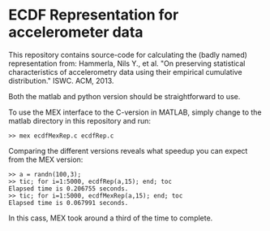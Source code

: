 # ECDF Representation for accelerometer data
This repository contains source-code for calculating the (badly named) representation from: Hammerla, Nils Y., et al. "On preserving statistical characteristics of accelerometry data using their empirical cumulative distribution." ISWC. ACM, 2013.

Both the matlab and python version should be straightforward to use.

To use the MEX interface to the C-version in MATLAB, simply change to the matlab directory in this repository and run:
```
>> mex ecdfMexRep.c ecdfRep.c
```

Comparing the different versions reveals what speedup you can expect from the MEX version:
```
>> a = randn(100,3);
>> tic; for i=1:5000, ecdfRep(a,15); end; toc
Elapsed time is 0.206755 seconds.
>> tic; for i=1:5000, ecdfMexRep(a,15); end; toc
Elapsed time is 0.067991 seconds.
```
In this cass, MEX took around a third of the time to complete. 

